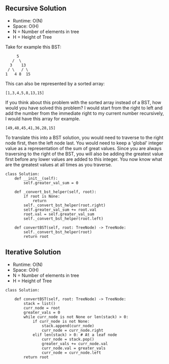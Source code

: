 ## Recursive Solution
- Runtime: O(N)
- Space: O(H)
- N = Number of elements in tree
- H = Height of Tree

Take for example this BST:
```
     5
   /  \
  3    13
 / \   / \
1   4 8  15
```
This can also be represented by a sorted array:
```
[1,3,4,5,8,13,15]
```
If you think about this problem with the sorted array instead of a BST, how would you have solved this problem?
I would start from the right to left and add the number from the immediate right to my current number recursively, I would have this array for example.
```
[49,48,45,41,36,28,15]
```
To translate this into a BST solution, you would need to traverse to the right node first, then the left node last.
You would need to keep a 'global' integer value as a representation of the sum of great values. 
Since you are always traversing to the right of the BST, you will also be adding the greatest value first before any lower values are added to this integer.
You now know what are the greatest values at all times as you traverse.

```
class Solution:
    def __init__(self):
        self.greater_val_sum = 0

    def _convert_bst_helper(self, root):
        if root is None:
            return
        self._convert_bst_helper(root.right)
        self.greater_val_sum += root.val
        root.val = self.greater_val_sum
        self._convert_bst_helper(root.left)
            
    def convertBST(self, root: TreeNode) -> TreeNode:
        self._convert_bst_helper(root)
        return root
```

## Iterative Solution
- Runtime: O(N)
- Space: O(H)
- N = Number of elements in tree
- H = Height of Tree

```
class Solution:

    def convertBST(self, root: TreeNode) -> TreeNode:
        stack = list()
        curr_node = root
        greater_vals = 0
        while curr_node is not None or len(stack) > 0:
            if curr_node is not None:
                stack.append(curr_node)
                curr_node = curr_node.right
            elif len(stack) > 0: # At a leaf node
                curr_node = stack.pop()
                greater_vals += curr_node.val
                curr_node.val = greater_vals
                curr_node = curr_node.left
        return root
```
